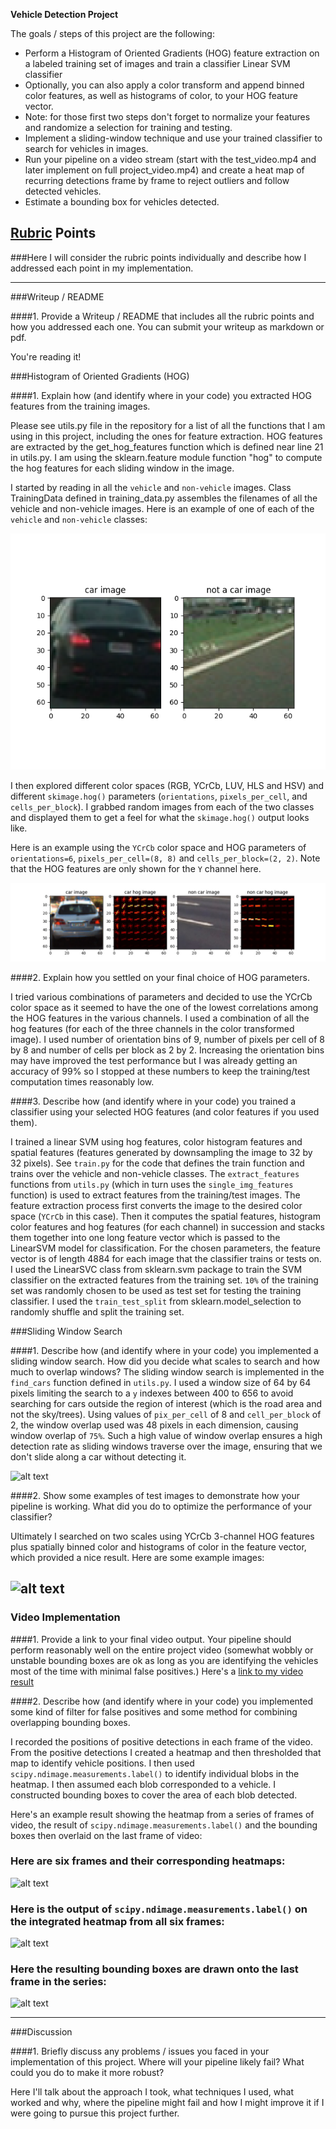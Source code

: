 **Vehicle Detection Project**

The goals / steps of this project are the following:

* Perform a Histogram of Oriented Gradients (HOG) feature extraction on a labeled training set of images and train a classifier Linear SVM classifier
* Optionally, you can also apply a color transform and append binned color features, as well as histograms of color, to your HOG feature vector. 
* Note: for those first two steps don't forget to normalize your features and randomize a selection for training and testing.
* Implement a sliding-window technique and use your trained classifier to search for vehicles in images.
* Run your pipeline on a video stream (start with the test_video.mp4 and later implement on full project_video.mp4) and create a heat map of recurring detections frame by frame to reject outliers and follow detected vehicles.
* Estimate a bounding box for vehicles detected.

[//]: # (Image References)
[image1]: ./output_images/car_not_car.png
[image2]: ./output_images/HOG_example.jpg
[image3]: ./examples/sliding_windows.jpg
[image4]: ./examples/sliding_window.jpg
[image5]: ./examples/bboxes_and_heat.png
[image6]: ./examples/labels_map.png
[image7]: ./examples/output_bboxes.png
[video1]: ./project_video.mp4

## [Rubric](https://review.udacity.com/#!/rubrics/513/view) Points
###Here I will consider the rubric points individually and describe how I addressed each point in my implementation.  

---
###Writeup / README

####1. Provide a Writeup / README that includes all the rubric points and how you addressed each one.  You can submit your writeup as markdown or pdf.

You're reading it!

###Histogram of Oriented Gradients (HOG)

####1. Explain how (and identify where in your code) you extracted HOG features from the training images.

Please see utils.py file in the repository for a list of all the functions that I am using
in this project, including the ones for feature extraction.
HOG features are extracted by the get_hog_features function
which is defined near line 21 in utils.py. I am using the
sklearn.feature module function "hog" to compute the hog features for each sliding window in the image.

I started by reading in all the `vehicle` and `non-vehicle` images. Class TrainingData defined in training_data.py assembles
the filenames of all the vehicle and non-vehicle images. Here is an example of one of each of the `vehicle` and `non-vehicle` classes:

![alt text][image1]

I then explored different color spaces (RGB, YCrCb, LUV, HLS and HSV) and different `skimage.hog()` parameters (`orientations`, `pixels_per_cell`, and `cells_per_block`).  I grabbed random images from each of the two classes and displayed them to get a feel for what the `skimage.hog()` output looks like.

Here is an example using the `YCrCb` color space and HOG parameters of `orientations=6`, `pixels_per_cell=(8, 8)` and `cells_per_block=(2, 2)`. Note that the HOG features are only
shown for the `Y` channel here.


![alt text][image2]

####2. Explain how you settled on your final choice of HOG parameters.

I tried various combinations of parameters and decided to use
the YCrCb color space as it seemed to have the one of the lowest
correlations among the HOG features in the various channels. I
used a combination of all the hog features (for each of the 
three channels in the color transformed image). I used number
of orientation bins of 9, number of pixels per cell of 8 by 8
and number of cells per block as 2 by 2. Increasing the orientation bins may have improved the test performance
but I was already getting an accuracy of 99% so I stopped at these numbers to keep the training/test computation times
reasonably low.

####3. Describe how (and identify where in your code) you trained a classifier using your selected HOG features (and color features if you used them).

I trained a linear SVM using hog features, color histogram features and spatial features (features generated by downsampling the image to 32 by 32 pixels). See `train.py` for the code that defines the train function and trains over the vehicle and non-vehicle classes. The `extract_features` functions from `utils.py` (which in turn uses the `single_img_features` function)
is used to extract features from the training/test images. The
feature extraction process first converts the image to the desired color space (`YCrCb` in this case). Then it computes the
spatial features, histogram color features and hog features (for each channel) in succession and stacks them together into one long feature vector which is passed to the LinearSVM model for classification. For the chosen parameters, the feature vector is of length 4884 for each image that the classifier trains or tests on.
I used the LinearSVC class from sklearn.svm package to train the
SVM classifier on the extracted features from the training set. `10%` of the training set was randomly chosen to be used as test set for testing the training classifier. I used the `train_test_split` from sklearn.model_selection to randomly shuffle and split the training set.

###Sliding Window Search

####1. Describe how (and identify where in your code) you implemented a sliding window search.  How did you decide what scales to search and how much to overlap windows?
The sliding window search is implemented in the `find_cars` function defined in `utils.py`. I used a window size of 64 by 64 pixels limiting the search to a `y` indexes between 400 to 656 to avoid searching for cars outside the region of interest (which is the road area and not the sky/trees). Using values of `pix_per_cell` of 8 and `cell_per_block` of 2, the window overlap used was 48 pixels in each dimension, causing window overlap of `75%`. Such a high value of window overlap ensures
a high detection rate as sliding windows traverse over the image, ensuring that we don't slide along a car without detecting it.


![alt text][image3]

####2. Show some examples of test images to demonstrate how your pipeline is working.  What did you do to optimize the performance of your classifier?

Ultimately I searched on two scales using YCrCb 3-channel HOG features plus spatially binned color and histograms of color in the feature vector, which provided a nice result.  Here are some example images:

![alt text][image4]
---

### Video Implementation

####1. Provide a link to your final video output.  Your pipeline should perform reasonably well on the entire project video (somewhat wobbly or unstable bounding boxes are ok as long as you are identifying the vehicles most of the time with minimal false positives.)
Here's a [link to my video result](./project_video.mp4)


####2. Describe how (and identify where in your code) you implemented some kind of filter for false positives and some method for combining overlapping bounding boxes.

I recorded the positions of positive detections in each frame of the video.  From the positive detections I created a heatmap and then thresholded that map to identify vehicle positions.  I then used `scipy.ndimage.measurements.label()` to identify individual blobs in the heatmap.  I then assumed each blob corresponded to a vehicle.  I constructed bounding boxes to cover the area of each blob detected.  

Here's an example result showing the heatmap from a series of frames of video, the result of `scipy.ndimage.measurements.label()` and the bounding boxes then overlaid on the last frame of video:

### Here are six frames and their corresponding heatmaps:

![alt text][image5]

### Here is the output of `scipy.ndimage.measurements.label()` on the integrated heatmap from all six frames:
![alt text][image6]

### Here the resulting bounding boxes are drawn onto the last frame in the series:
![alt text][image7]



---

###Discussion

####1. Briefly discuss any problems / issues you faced in your implementation of this project.  Where will your pipeline likely fail?  What could you do to make it more robust?

Here I'll talk about the approach I took, what techniques I used, what worked and why, where the pipeline might fail and how I might improve it if I were going to pursue this project further.  

